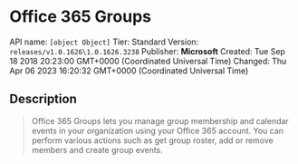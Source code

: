 # Office 365 Groups
API name: `[object Object]`
Tier: Standard
Version: `releases/v1.0.1626\1.0.1626.3238`
Publisher: **Microsoft**
Created: Tue Sep 18 2018 20:23:00 GMT+0000 (Coordinated Universal Time)
Changed: Thu Apr 06 2023 16:20:32 GMT+0000 (Coordinated Universal Time)

## Description
> Office 365 Groups lets you manage group membership and calendar events in your organization using your Office 365 account. You can perform various actions such as get group roster, add or remove members and create group events.
